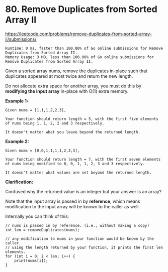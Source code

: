 # 80. Remove Duplicates from Sorted Array II

https://leetcode.com/problems/remove-duplicates-from-sorted-array-ii/submissions/

```
Runtime: 0 ms, faster than 100.00% of Go online submissions for Remove Duplicates from Sorted Array II.
Memory Usage: 3 MB, less than 100.00% of Go online submissions for Remove Duplicates from Sorted Array II.
```

Given a sorted array nums, remove the duplicates in-place such that duplicates appeared at most twice and return the new length.

Do not allocate extra space for another array, you must do this by **modifying the input array** in-place with O(1) extra memory.

**Example 1:**
```
Given nums = [1,1,1,2,2,3],

Your function should return length = 5, with the first five elements of nums being 1, 1, 2, 2 and 3 respectively.

It doesn't matter what you leave beyond the returned length.
```

**Example 2:**
```
Given nums = [0,0,1,1,1,1,2,3,3],

Your function should return length = 7, with the first seven elements of nums being modified to 0, 0, 1, 1, 2, 3 and 3 respectively.

It doesn't matter what values are set beyond the returned length.
```

**Clarification:**

Confused why the returned value is an integer but your answer is an array?

Note that the input array is passed in by **reference**, which means modification to the input array will be known to the caller as well.

Internally you can think of this:
```
// nums is passed in by reference. (i.e., without making a copy)
int len = removeDuplicates(nums);

// any modification to nums in your function would be known by the caller.
// using the length returned by your function, it prints the first len elements.
for (int i = 0; i < len; i++) {
    print(nums[i]);
}
```